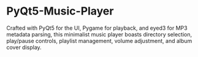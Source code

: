 # PyQt5-Music-Player
Crafted with PyQt5 for the UI, Pygame for playback, and eyed3 for MP3 metadata parsing, this minimalist music player boasts directory selection, play/pause controls, playlist management, volume adjustment, and album cover display.
